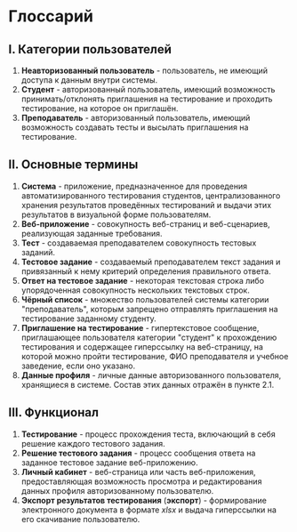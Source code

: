 # Глоссарий

## I. Категории пользователей

1. **Неавторизованный пользователь** - пользователь, не имеющий доступа к данным внутри системы.
2. **Студент** - авторизованный пользователь, имеющий возможность принимать/отклонять приглашения на тестирование и проходить тестирование, на которое он приглашён.
3. **Преподаватель** - авторизованный пользователь, имеющий возможность создавать тесты и высылать приглашения на тестирование.

## II. Основные термины

1. **Система** - приложение, предназначенное для проведения автоматизированного тестирования студентов, централизованного хранения результатов проведённых тестирований и выдачи этих результатов в визуальной форме пользователям.
2. **Веб-приложение** - совокупность веб-страниц и веб-сценариев, реализующая заданные требования.
3. **Тест** - создаваемая преподавателем совокупность тестовых заданий.
4. **Тестовое задание** - создаваемый преподавателем текст задания и привязанный к нему критерий определения правильного ответа.
5. **Ответ на тестовое задание** - некоторая текстовая строка либо упорядоченная совокупность нескольких текстовых строк.
5. **Чёрный список** - множество пользователей системы категории "преподаватель", которым запрещено отправлять приглашения на тестирование заданному студенту.
6. **Приглашение на тестирование** - гипертекстовое сообщение, приглашающее пользователя категории "студент" к прохождению тестирования и содержащее гиперссылку на веб-страницу, на которой можно пройти тестирование, ФИО преподавателя и учебное заведение, если оно указано.
7. **Данные профиля** - личные данные авторизованного пользователя, хранящиеся в системе. Состав этих данных отражён в пункте 2.1.

## III. Функционал

1. **Тестирование** - процесс прохождения теста, включающий в себя решение каждого тестового задания.
2. **Решение тестового задания** - процесс сообщения ответа на заданное тестовое задание веб-приложению.
2. **Личный кабинет** - веб-страница или часть веб-приложения, предоставляющая возможность просмотра и редактирования данных профиля авторизованному пользователю.
3. **Экспорт результатов тестирования** (**экспорт**) - формирование электронного документа в формате *xlsx* и выдача гиперссылки на его скачивание пользователю.

